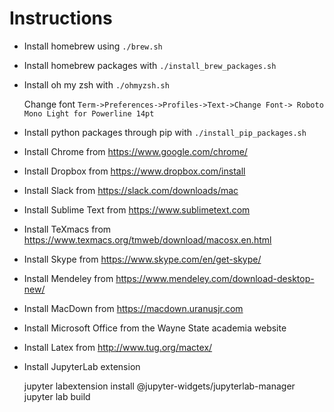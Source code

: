 # Instructions

* Install homebrew using `./brew.sh`

* Install homebrew packages with `./install_brew_packages.sh`

* Install oh my zsh with `./ohmyzsh.sh`

    Change font `Term->Preferences->Profiles->Text->Change Font-> Roboto Mono Light for Powerline 14pt`

* Install python packages through pip with `./install_pip_packages.sh`

* Install Chrome from https://www.google.com/chrome/

* Install Dropbox from https://www.dropbox.com/install

* Install Slack from https://slack.com/downloads/mac

* Install Sublime Text from https://www.sublimetext.com

* Install TeXmacs from https://www.texmacs.org/tmweb/download/macosx.en.html

* Install Skype from https://www.skype.com/en/get-skype/

* Install Mendeley from https://www.mendeley.com/download-desktop-new/

* Install MacDown from https://macdown.uranusjr.com

* Install Microsoft Office from the Wayne State academia website

* Install Latex from http://www.tug.org/mactex/

* Install JupyterLab extension

    jupyter labextension install @jupyter-widgets/jupyterlab-manager
    jupyter lab build
